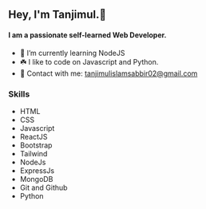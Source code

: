 ## Hey, I'm Tanjimul.👋
#### I am a passionate self-learned Web Developer. 

- 🌱 I’m currently learning NodeJS
- ☘️ I like to code on Javascript and Python.
- 📧 Contact with me: tanjimulislamsabbir02@gmail.com

### Skills 
- HTML 
- CSS 
- Javascript
- ReactJS 
- Bootstrap
- Tailwind 
- NodeJs 
- ExpressJs 
- MongoDB 
- Git and Github 
- Python
